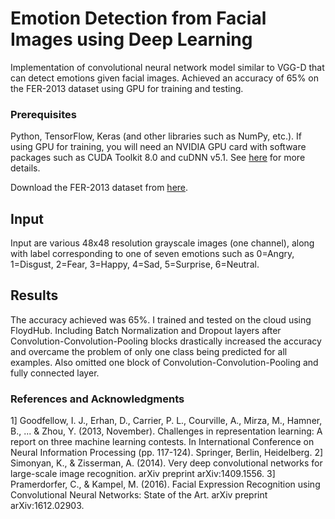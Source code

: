 # Emotion Detection from Facial Images using Deep Learning

Implementation of convolutional neural network model similar to VGG-D that can detect emotions given facial images. Achieved an accuracy of 65% on the FER-2013 dataset using GPU for training and testing.

### Prerequisites
Python, TensorFlow, Keras (and other libraries such as NumPy, etc.). If using GPU for training, you will need an NVIDIA GPU card with software packages such as CUDA Toolkit 8.0 and cuDNN v5.1. See [here](https://www.tensorflow.org/install/install_linux) for more details.

Download the FER-2013 dataset from [here](http://www-etud.iro.umontreal.ca/~goodfeli/fer2013.html).

## Input
Input are various 48x48 resolution grayscale images (one channel), along with label corresponding to one of seven emotions such as 0=Angry, 1=Disgust, 2=Fear, 3=Happy, 4=Sad, 5=Surprise, 6=Neutral. 

## Results
The accuracy achieved was 65%. I trained and tested on the cloud using FloydHub. Including Batch Normalization and Dropout layers after Convolution-Convolution-Pooling blocks drastically increased the accuracy and overcame the problem of only one class being predicted for all examples. Also omitted one block of Convolution-Convolution-Pooling and fully connected layer.

### References and Acknowledgments
1] Goodfellow, I. J., Erhan, D., Carrier, P. L., Courville, A., Mirza, M., Hamner, B., ... & Zhou, Y. (2013, November). Challenges in representation learning: A report on three machine learning contests. In International Conference on Neural Information Processing (pp. 117-124). Springer, Berlin, Heidelberg.
2] Simonyan, K., & Zisserman, A. (2014). Very deep convolutional networks for large-scale image recognition. arXiv preprint arXiv:1409.1556.
3] Pramerdorfer, C., & Kampel, M. (2016). Facial Expression Recognition using Convolutional Neural Networks: State of the Art. arXiv preprint arXiv:1612.02903.
